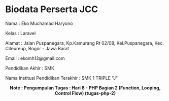 # Biodata Perserta JCC

<p>Nama : Eko Muchamad Haryono</p>
<p>Kelas : Laravel</p>
<p>Alamat : Jalan Puspanegara, Kp.Kamurang Rt 02/08, Kel.Puspanegara, Kec. Citeureup, Bogor - Jawa Barat</p>
<p>Email : <a>ekomh13@gmail.com</a></p>
<p>Pendidikan Akhir : SMK</p>
<p>Nama Institusi Pendidikan Terakhir : SMK 1 TRIPLE "J"</p>
<p><b><center>Note : Pengumpulan Tugas : Hari 8 - PHP Bagian 2 (Function, Looping, Control Flow) (tugas-php-2)</center></b></p>
